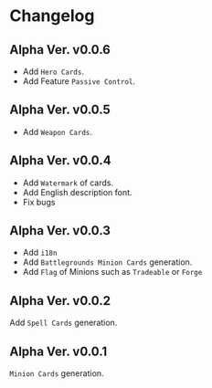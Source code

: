 # Changelog

## Alpha Ver. v0.0.6
- Add `Hero Cards`.
- Add Feature `Passive Control`.

## Alpha Ver. v0.0.5
- Add `Weapon Cards`.

## Alpha Ver. v0.0.4
- Add `Watermark` of cards.
- Add English description font.
- Fix bugs

## Alpha Ver. v0.0.3
- Add `i18n`
- Add `Battlegrounds Minion Cards` generation.
- Add `Flag` of Minions such as `Tradeable` or `Forge`

## Alpha Ver. v0.0.2
Add `Spell Cards` generation.

## Alpha Ver. v0.0.1
`Minion Cards` generation.
